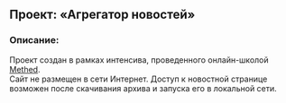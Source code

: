 ## Проект: «Агрегатор новостей»

### Описание:
Проект создан в рамках интенсива, проведенного онлайн-школой [Methed](https://methed.ru/).  
Сайт не размещен в сети Интернет. Доступ к новостной странице возможен после скачивания архива и запуска его в локальной сети. 
